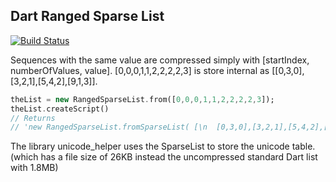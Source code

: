 Dart Ranged Sparse List
---

[![Build Status](https://drone.io/github.com/Fulnir/sparse-list.dart/status.png)](https://drone.io/github.com/Fulnir/sparse-list.dart/latest)


Sequences with the same value are compressed simply with [startIndex, numberOfValues, value].
[0,0,0,1,1,2,2,2,2,3] is store internal as [[0,3,0],[3,2,1],[5,4,2],[9,1,3]].

```dart
theList = new RangedSparseList.from([0,0,0,1,1,2,2,2,2,3]);
theList.createScript()
// Returns
// 'new RangedSparseList.fromSparseList( [\n  [0,3,0],[3,2,1],[5,4,2],[9,1,3]\n]);'
```

The library unicode_helper uses the SparseList to store the unicode table.
(which has a file size of 26KB instead the uncompressed standard Dart list with 1.8MB)
